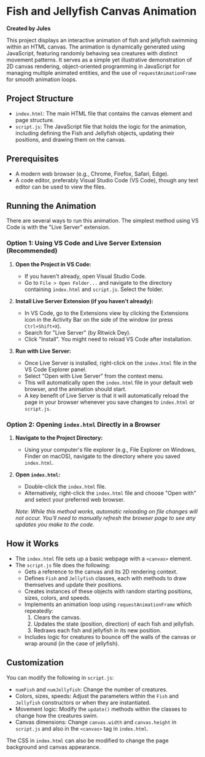 # Fish and Jellyfish Canvas Animation

**Created by Jules**

This project displays an interactive animation of fish and jellyfish swimming within an HTML canvas. The animation is dynamically generated using JavaScript, featuring randomly behaving sea creatures with distinct movement patterns. It serves as a simple yet illustrative demonstration of 2D canvas rendering, object-oriented programming in JavaScript for managing multiple animated entities, and the use of `requestAnimationFrame` for smooth animation loops.

## Project Structure

-   `index.html`: The main HTML file that contains the canvas element and page structure.
-   `script.js`: The JavaScript file that holds the logic for the animation, including defining the Fish and Jellyfish objects, updating their positions, and drawing them on the canvas.

## Prerequisites

-   A modern web browser (e.g., Chrome, Firefox, Safari, Edge).
-   A code editor, preferably Visual Studio Code (VS Code), though any text editor can be used to view the files.

## Running the Animation

There are several ways to run this animation. The simplest method using VS Code is with the "Live Server" extension.

### Option 1: Using VS Code and Live Server Extension (Recommended)

1.  **Open the Project in VS Code:**
    *   If you haven't already, open Visual Studio Code.
    *   Go to `File > Open Folder...` and navigate to the directory containing `index.html` and `script.js`. Select the folder.

2.  **Install Live Server Extension (if you haven't already):**
    *   In VS Code, go to the Extensions view by clicking the Extensions icon in the Activity Bar on the side of the window (or press `Ctrl+Shift+X`).
    *   Search for "Live Server" (by Ritwick Dey).
    *   Click "Install". You might need to reload VS Code after installation.

3.  **Run with Live Server:**
    *   Once Live Server is installed, right-click on the `index.html` file in the VS Code Explorer panel.
    *   Select "Open with Live Server" from the context menu.
    *   This will automatically open the `index.html` file in your default web browser, and the animation should start.
    *   A key benefit of Live Server is that it will automatically reload the page in your browser whenever you save changes to `index.html` or `script.js`.

### Option 2: Opening `index.html` Directly in a Browser

1.  **Navigate to the Project Directory:**
    *   Using your computer's file explorer (e.g., File Explorer on Windows, Finder on macOS), navigate to the directory where you saved `index.html`.

2.  **Open `index.html`:**
    *   Double-click the `index.html` file.
    *   Alternatively, right-click the `index.html` file and choose "Open with" and select your preferred web browser.

    *Note: While this method works, automatic reloading on file changes will not occur. You'll need to manually refresh the browser page to see any updates you make to the code.*

## How it Works

-   The `index.html` file sets up a basic webpage with a `<canvas>` element.
-   The `script.js` file does the following:
    -   Gets a reference to the canvas and its 2D rendering context.
    -   Defines `Fish` and `Jellyfish` classes, each with methods to draw themselves and update their positions.
    -   Creates instances of these objects with random starting positions, sizes, colors, and speeds.
    -   Implements an animation loop using `requestAnimationFrame` which repeatedly:
        1.  Clears the canvas.
        2.  Updates the state (position, direction) of each fish and jellyfish.
        3.  Redraws each fish and jellyfish in its new position.
    -   Includes logic for creatures to bounce off the walls of the canvas or wrap around (in the case of jellyfish).

## Customization

You can modify the following in `script.js`:
-   `numFish` and `numJellyfish`: Change the number of creatures.
-   Colors, sizes, speeds: Adjust the parameters within the `Fish` and `Jellyfish` constructors or when they are instantiated.
-   Movement logic: Modify the `update()` methods within the classes to change how the creatures swim.
-   Canvas dimensions: Change `canvas.width` and `canvas.height` in `script.js` and also in the `<canvas>` tag in `index.html`.

The CSS in `index.html` can also be modified to change the page background and canvas appearance.
